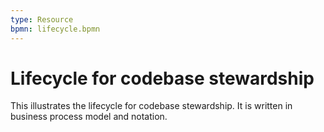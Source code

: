 ```yaml
---
type: Resource
bpmn: lifecycle.bpmn
---
```


# Lifecycle for codebase stewardship

This illustrates the lifecycle for codebase stewardship. It is written in business process model and notation.
